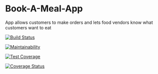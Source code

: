 # Book-A-Meal-App
App allows customers to make orders and lets food vendors know what customers want to eat

[![Build Status](https://travis-ci.org/tobio-adelaja/Book-A-Meal-App.svg?branch=feature-menu)](https://travis-ci.org/tobio-adelaja/Book-A-Meal-App)

[![Maintainability](https://api.codeclimate.com/v1/badges/3fa5b18d55b905d10693/maintainability)](https://codeclimate.com/github/tobio-adelaja/Book-A-Meal-App/maintainability)

[![Test Coverage](https://api.codeclimate.com/v1/badges/3fa5b18d55b905d10693/test_coverage)](https://codeclimate.com/github/tobio-adelaja/Book-A-Meal-App/test_coverage)

[![Coverage Status](https://coveralls.io/repos/github/tobio-adelaja/Book-A-Meal-App/badge.svg?branch=feature-menu)](https://coveralls.io/github/tobio-adelaja/Book-A-Meal-App?branch=feature-menu)
